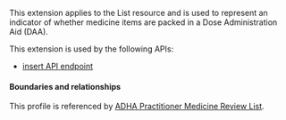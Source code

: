 This extension applies to the List resource and is used to represent an indicator of whether medicine items are packed in a Dose Administration Aid (DAA).

This extension is used by the following APIs:
* [insert API endpoint](StructureDefinition-TBD-1.html)


#### Boundaries and relationships
This profile is referenced by 
[ADHA Practitioner Medicine Review List](StructureDefinition-dh-list-medication-use-pmr-1.html).